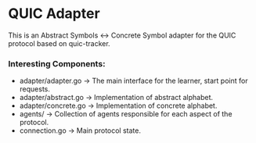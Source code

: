# QUIC Adapter
This is an Abstract Symbols <-> Concrete Symbol adapter for the QUIC protocol based on quic-tracker.

### Interesting Components:
* adapter/adapter.go -> The main interface for the learner, start point for requests.
* adapter/abstract.go -> Implementation of abstract alphabet.
* adapter/concrete.go -> Implementation of concrete alphabet.
* agents/ -> Collection of agents responsible for each aspect of the protocol.
* connection.go -> Main protocol state.
